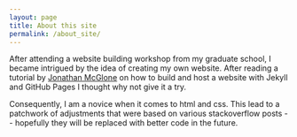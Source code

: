 ```yaml
---
layout: page
title: About this site
permalink: /about_site/
---
```


After attending a website building workshop from my graduate school, I became intrigued by the idea of creating my own website. After reading a tutorial by [Jonathan McGlone](http://jmcglone.com/) on how to build and host a website with Jekyll and GitHub Pages I thought why not give it a try.

Consequently, I am a novice when it comes to html and css. This lead to a patchwork of adjustments that were based on various stackoverflow posts -- hopefully they will be replaced with better code in the future. 

